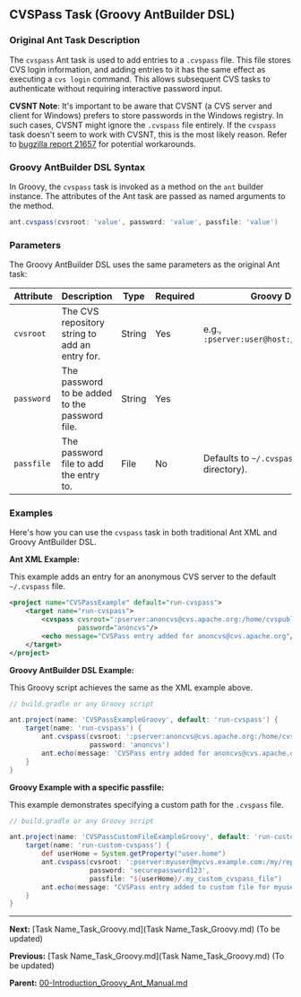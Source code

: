 ## CVSPass Task (Groovy AntBuilder DSL)

### Original Ant Task Description

The `cvspass` Ant task is used to add entries to a `.cvspass` file. This file stores CVS login information, and adding entries to it has the same effect as executing a `cvs login` command. This allows subsequent CVS tasks to authenticate without requiring interactive password input.

**CVSNT Note**: It's important to be aware that CVSNT (a CVS server and client for Windows) prefers to store passwords in the Windows registry. In such cases, CVSNT might ignore the `.cvspass` file entirely. If the `cvspass` task doesn't seem to work with CVSNT, this is the most likely reason. Refer to [bugzilla report 21657](https://bz.apache.org/bugzilla/show_bug.cgi?id=21657) for potential workarounds.

### Groovy AntBuilder DSL Syntax

In Groovy, the `cvspass` task is invoked as a method on the `ant` builder instance. The attributes of the Ant task are passed as named arguments to the method.

```groovy
ant.cvspass(cvsroot: 'value', password: 'value', passfile: 'value')
```

### Parameters

The Groovy AntBuilder DSL uses the same parameters as the original Ant task:

| Attribute | Description                                     | Type   | Required | Groovy DSL Notes                                  |
|-----------|-------------------------------------------------|--------|----------|---------------------------------------------------|
| `cvsroot` | The CVS repository string to add an entry for.  | String | Yes      | e.g., `:pserver:user@host:/path/to/repository`    |
| `password`| The password to be added to the password file.  | String | Yes      |                                                   |
| `passfile`| The password file to add the entry to.          | File   | No       | Defaults to `~/.cvspass` (user's home directory). |

### Examples

Here's how you can use the `cvspass` task in both traditional Ant XML and Groovy AntBuilder DSL.

**Ant XML Example:**

This example adds an entry for an anonymous CVS server to the default `~/.cvspass` file.

```xml
<project name="CVSPassExample" default="run-cvspass">
    <target name="run-cvspass">
        <cvspass cvsroot=":pserver:anoncvs@cvs.apache.org:/home/cvspublic"
                 password="anoncvs"/>
        <echo message="CVSPass entry added for anoncvs@cvs.apache.org"/>
    </target>
</project>
```

**Groovy AntBuilder DSL Example:**

This Groovy script achieves the same as the XML example above.

```groovy
// build.gradle or any Groovy script

ant.project(name: 'CVSPassExampleGroovy', default: 'run-cvspass') {
    target(name: 'run-cvspass') {
        ant.cvspass(cvsroot: ':pserver:anoncvs@cvs.apache.org:/home/cvspublic',
                    password: 'anoncvs')
        ant.echo(message: 'CVSPass entry added for anoncvs@cvs.apache.org via Groovy')
    }
}
```

**Groovy Example with a specific passfile:**

This example demonstrates specifying a custom path for the `.cvspass` file.

```groovy
// build.gradle or any Groovy script

ant.project(name: 'CVSPassCustomFileExampleGroovy', default: 'run-custom-cvspass') {
    target(name: 'run-custom-cvspass') {
        def userHome = System.getProperty("user.home")
        ant.cvspass(cvsroot: ':pserver:myuser@mycvs.example.com:/my/repo',
                    password: 'securepassword123',
                    passfile: "${userHome}/.my_custom_cvspass_file")
        ant.echo(message: "CVSPass entry added to custom file for myuser@mycvs.example.com")
    }
}
```

---

**Next:** [Task Name_Task_Groovy.md](Task Name_Task_Groovy.md) (To be updated)

**Previous:** [Task Name_Task_Groovy.md](Task Name_Task_Groovy.md) (To be updated)

**Parent:** [00-Introduction_Groovy_Ant_Manual.md](00-Introduction_Groovy_Ant_Manual.md)

